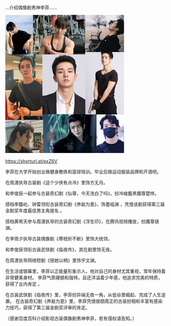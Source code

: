  ...介绍偶像剧男神李菲......


![介绍偶像剧男神李菲](https://github.com/ywangnccu/ywang/blob/main/images/FEI-LI.jpg)

https://shorturl.at/pxZ6V

李菲在大学开始创业做健身教练和篮球培训。毕业后做运动服装品牌和开酒吧。

在周潇执导古装剧《这个少侠有点冷》里饰方无月。

和李俊辰一起参与古装奇幻剧《仙尊，今天洗白了吗》，扮冷峻腹黑魔尊楚烨。

搭档李馥屹、钟雷领衔古装奇幻剧《养敌为患》，饰墨临渊 ，凭借该剧获得第三届金剧奖年度最佳男主角提名 。

搭档黄宥天参与周潇执导的古装奇幻剧《浮生印》，在腾讯视频播放，扮魔尊镜渊。

在李雨夕执导古装偶像剧《寒枝折不断》里饰大统领。

和李俊辰领衔古装武侠剧《临夜传》，其在剧里饰无夜。

在周潇执导网络短剧《授她以柄》里饰宇文渊。

在生活或银幕里，李菲以正能量形象示人，他对自己的身材尤其重视，常年保持着非常健美身材。
李菲气质硬朗和独特，且还洋溢着少年感，他追求完美的特质，获得了业内肯定 。

在古装武侠剧《临夜传》里，李菲扮异端无夜一角，从低谷里崛起、完成了人生逆袭。
在古装奇幻剧《养敌为患》里，李菲凭借俊朗周正的古装扮相和丰富有感染力技巧，获得了第三届金剧奖评审的肯定。

（感谢百度百科介绍影视古装偶像剧男神李菲，若有侵权请告知。） 

